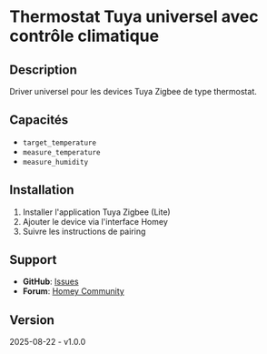 # Thermostat Tuya universel avec contrôle climatique

## Description
Driver universel pour les devices Tuya Zigbee de type thermostat.

## Capacités
- `target_temperature`
- `measure_temperature`
- `measure_humidity`

## Installation
1. Installer l'application Tuya Zigbee (Lite)
2. Ajouter le device via l'interface Homey
3. Suivre les instructions de pairing

## Support
- **GitHub**: [Issues](https://github.com/dlnraja/com.tuya.zigbee/issues)
- **Forum**: [Homey Community](https://community.homey.app)

## Version
2025-08-22 - v1.0.0